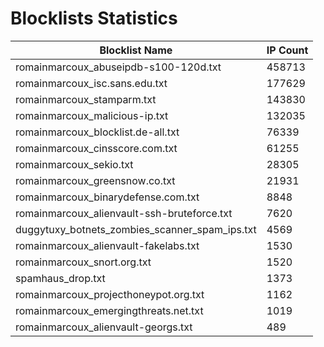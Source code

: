 # Blocklists Statistics
| Blocklist Name | IP Count |
|----|----|
| romainmarcoux_abuseipdb-s100-120d.txt | 458713 |
| romainmarcoux_isc.sans.edu.txt | 177629 |
| romainmarcoux_stamparm.txt | 143830 |
| romainmarcoux_malicious-ip.txt | 132035 |
| romainmarcoux_blocklist.de-all.txt | 76339 |
| romainmarcoux_cinsscore.com.txt | 61255 |
| romainmarcoux_sekio.txt | 28305 |
| romainmarcoux_greensnow.co.txt | 21931 |
| romainmarcoux_binarydefense.com.txt | 8848 |
| romainmarcoux_alienvault-ssh-bruteforce.txt | 7620 |
| duggytuxy_botnets_zombies_scanner_spam_ips.txt | 4569 |
| romainmarcoux_alienvault-fakelabs.txt | 1530 |
| romainmarcoux_snort.org.txt | 1520 |
| spamhaus_drop.txt | 1373 |
| romainmarcoux_projecthoneypot.org.txt | 1162 |
| romainmarcoux_emergingthreats.net.txt | 1019 |
| romainmarcoux_alienvault-georgs.txt | 489 |
